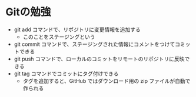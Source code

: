# Gitの勉強

- git add コマンドで、リポジトリに変更情報を追加する
    - このことをステージングという
- git commit コマンドで、ステージングされた情報にコメントをつけてコミットできる
- git push コマンドで、ローカルのコミットをリモートのリポジトリに反映できる
- git tag コマンドでコミットにタグ付けできる
    - タグを追加すると、GitHub ではダウンロード用の zip ファイルが自動で作られる
